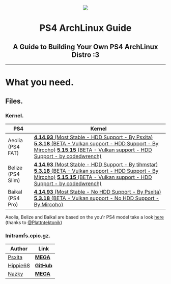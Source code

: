 <p align="center"><img src="https://fadedhd.xyz/IMG/Github/PS4-ArchLinux-Guide.png"...></p>

<h1 align="center">
PS4 ArchLinux Guide
</h1>
<h2 align="center">
A Guide to Building Your Own PS4 ArchLinux Distro :3
</h2>

------

# What you need.

## Files.

### Kernel.

| PS4       | Kernel     |
|--------------|-----------|
| Aeolia (PS4 FAT) | [**4.14.93** (Most Stable - HDD Support - By Psxita)](https://mega.nz/file/EJhBzTIQ#rpbOcpIpulojUxRUiZjLQ7RqS6tlNc6JmcCrgSxyG-g) [**5.3.18** (BETA - Vulkan support - HDD Support - By Mircoho)](https://github.com/ps4boot/ps4-linux/releases/download/v1/bzImageAeolia) [**5.15.15** (BETA - Vulkan support - HDD Support - by codedwrench)](https://mega.nz/file/p15mWCwL#h8hDT8Uu2rGWadBnRPTp4V_fpgld6rcHodmsxJFUldA)|
| Belize (PS4 Slim) | [**4.14.93** (Most Stable - HDD Support - By tihmstar)](https://github.com/Nazky/ps4-linux/releases/download/4.19.93-belize/bzImage) [**5.3.18** (BETA - Vulkan support - HDD Support - By Mircoho)](https://github.com/ps4boot/ps4-linux/releases/download/v1/bzImage) [**5.15.15** (BETA - Vulkan support - HDD Support - by codedwrench)](https://mega.nz/file/It5nAYhZ#XHpBMVWpvKXdPtO0NZi1iRFzk_mJssuX2fLVSRWFnS0) |
| Baikal (PS4 Pro) | [**4.14.93** (Most Stable - No HDD Support - By Psxita)](https://mega.nz/file/4FhBjbaS#zgy2TFTPN1fdWLyLZaJJBfIv2cZQOExdXvfYRVqIHNU) [**5.3.18** (BETA - Vulkan support - No HDD Support - By Mircoho)](https://github.com/ps4boot/ps4-linux/releases/download/v1/bzImageBaikal) |

Aeolia, Belize and Baikal are based on the you'r PS4 model take a look [here](https://www.psdevwiki.com/ps4/Southbridge#Southbridge_revisions) (thanks to [@Plattntektonik](https://twitter.com/Plattntektonik))

### Initramfs.cpio.gz.

| Author       | Link     |
|--------------|-----------|
| [Psxita](https://www.psxita.it)  | [**MEGA**](https://mega.nz/file/IUBDiQKY#7WK2zFkUQbqJ02b9LTSAGug3NiL_8XPhprLcqVcfXxQ)
| [Hippie68](https://github.com/hippie68) | [**GitHub** ](https://github.com/hippie68/psxitarch-how-to/releases/tag/v1.00)
| [Nazky](https://twitter.com/NazkyYT) | [**MEGA**](https://mega.nz/file/E0wW3a6Y#IE9fvrjZ22Q2mJ6kM1uQaNctwj1-we4cV7xGqPBVV64) |

